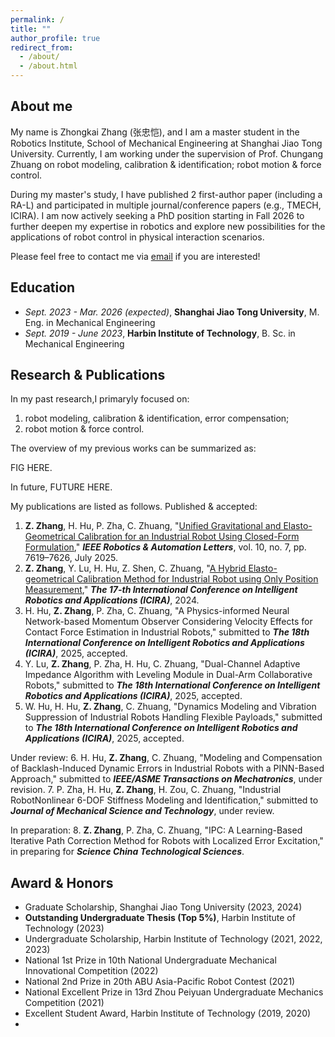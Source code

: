 ```yaml
---
permalink: /
title: ""
author_profile: true
redirect_from: 
  - /about/
  - /about.html
---
```


About me
------
My name is Zhongkai Zhang (张忠恺), and I am a master student in the Robotics Institute, School of Mechanical Engineering at Shanghai Jiao Tong University. Currently, I am working under the supervision of Prof. Chungang Zhuang on robot modeling, calibration & identification; robot motion & force control.

During my master's study, I have published 2 first-author paper (including a RA-L) and participated in multiple journal/conference papers (e.g., TMECH, ICIRA). I am now actively seeking a PhD position starting in Fall 2026 to further deepen my expertise in robotics and explore new possibilities for the applications of robot control in physical interaction scenarios. 

Please feel free to contact me via [email](v373128@sjtu.edu.cn) if you are interested!


Education
------
- _Sept. 2023 - Mar. 2026 (expected)_, **Shanghai Jiao Tong University**, M. Eng. in Mechanical Engineering
- _Sept. 2019 - June 2023_, **Harbin Institute of Technology**, B. Sc. in Mechanical Engineering

Research & Publications
------
In my past research,I primaryly focused on:
1. robot modeling, calibration & identification, error compensation;
2. robot motion & force control.

The overview of my previous works can be summarized as:

FIG HERE.

In future, FUTURE HERE.


My publications are listed as follows.
Published & accepted:
1. **Z. Zhang**, H. Hu, P. Zha, C. Zhuang, "[Unified Gravitational and Elasto-Geometrical Calibration for an Industrial Robot Using Closed-Form Formulation](https://ieeexplore.ieee.org/document/11020762)," _**IEEE Robotics & Automation Letters**_, vol. 10, no. 7, pp. 7619–7626, July 2025.
2. **Z. Zhang**, Y. Lu, H. Hu, Z. Shen, C. Zhuang, "[A Hybrid Elasto-geometrical Calibration Method for Industrial Robot using Only Position Measurement](https://doi.org/10.1007/978-981-96-0783-9_21)," _**The 17-th International Conference on Intelligent Robotics and Applications (ICIRA)**_, 2024.
3. H. Hu, **Z. Zhang**, P. Zha, C. Zhuang, "A Physics-informed Neural Network-based Momentum Observer Considering Velocity Effects for Contact Force Estimation in Industrial Robots," submitted to _**The 18th International Conference on Intelligent Robotics and Applications (ICIRA)**_, 2025, accepted.
4. Y. Lu, **Z. Zhang**, P. Zha, H. Hu, C. Zhuang, "Dual-Channel Adaptive Impedance Algorithm with Leveling Module in Dual-Arm Collaborative Robots," submitted to _**The 18th International Conference on Intelligent Robotics and Applications (ICIRA)**_, 2025, accepted.
5. W. Hu, H. Hu, **Z. Zhang**, C. Zhuang, "Dynamics Modeling and Vibration Suppression of Industrial Robots Handling Flexible Payloads," submitted to _**The 18th International Conference on Intelligent Robotics and Applications (ICIRA)**_, 2025, accepted.

Under review: 
6. H. Hu, **Z. Zhang**, C. Zhuang, "Modeling and Compensation of Backlash-Induced Dynamic Errors in Industrial Robots with a PINN-Based Approach," submitted to _**IEEE/ASME Transactions on Mechatronics**_, under revision.
7. P. Zha, H. Hu, **Z. Zhang**, H. Zou, C. Zhuang, "Industrial RobotNonlinear 6-DOF Stiffness Modeling and Identification," submitted to _**Journal of Mechanical Science and Technology**_, under review.

In preparation:
8. **Z. Zhang**, P. Zha, C. Zhuang, "IPC: A Learning-Based Iterative Path Correction Method for Robots with Localized Error Excitation," in preparing for _**Science China Technological Sciences**_.

Award & Honors
------
- Graduate Scholarship, Shanghai Jiao Tong University (2023, 2024)
- **Outstanding Undergraduate Thesis (Top 5%)**, Harbin Institute of Technology (2023)
- Undergraduate Scholarship, Harbin Institute of Technology (2021, 2022, 2023)
- National 1st Prize in 10th National Undergraduate Mechanical Innovational Competition (2022)
- National 2nd Prize in 20th ABU Asia-Pacific Robot Contest (2021)
- National Excellent Prize in 13rd Zhou Peiyuan Undergraduate Mechanics Competition (2021)
- Excellent Student Award, Harbin Institute of Technology (2019, 2020)
- 
